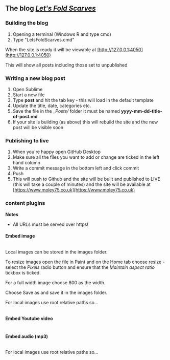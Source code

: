 ## The blog _[Let's Fold Scarves](https://www.moley75.co.uk/)_

### Building the blog
 1. Opening a terminal (Windows R and type cmd)
 2. Type "LetsFoldScarves.cmd"

When the site is ready it will be viewable at
[http://127.0.0.1:4050](http://127.0.0.1:4050)

This will show all posts including those set to unpublished

### Writing a new blog post
 1. Open Sublime
 2. Start a new file
 3. Type **post** and hit the tab key - this will load in the default template
 4. Update the title, date, categories etc.
 5. Save the file in the *_Posts/* folder it must be named **yyyy-mm-dd-title-of-post.md**
 6. If your site is building (as above) this will rebuild the site and the new post will be visible soon

### Publishing to live
 1. When you're happy open GitHub Desktop
 2. Make sure all the files you want to add or change are ticked in the left hand column
 3. Write a commit message in the bottom left and click commit
 4. Push
 5. This will push to Github and the site will be built and published to LIVE (this will take a couple of minutes) and the site will be available at [https://www.moley75.co.uk](https://www.moley75.co.uk)

### content plugins

**Notes**  
 - All URLs must be served over https!


#### Embed image
```
```

Local images can be stored in the images folder.

To resize images open the file in Paint and on the Home tab choose resize - select the *Pixels* radio button and ensure that the *Maintain aspect ratio* tickbox is ticked.

For a full width image choose 800 as the width.

Choose Save as and save it in the images folder. 

For local images use root relative paths so...
```
```

#### Embed Youtube video
```
```
#### Embed audio (mp3)
```
```
For local images use root relative paths so...
```
```

